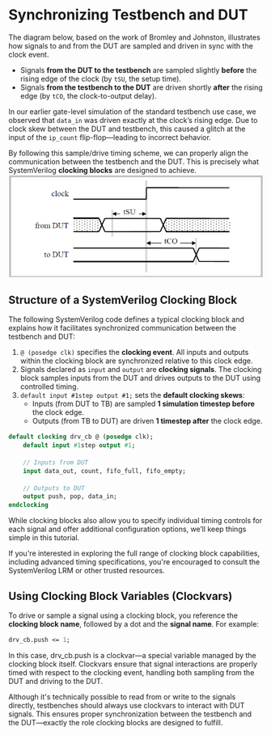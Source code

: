# Synchronizing Testbench and DUT 

The diagram below, based on the work of Bromley and Johnston, illustrates how signals to and from the DUT are sampled and driven in sync with the clock event. 

- Signals **from the DUT to the testbench** are sampled slightly **before** the rising edge of the clock (by `tSU`, the setup time).
- Signals **from the testbench to the DUT** are driven shortly **after** the rising edge (by `tCO`, the clock-to-output delay).

In our earlier gate-level simulation of the standard testbench use case, we observed that `data_in` was driven exactly at the clock’s rising edge. Due to clock skew between the DUT and testbench, this caused a glitch at the input of the `ip_count` flip-flop—leading to incorrect behavior.

By following this sample/drive timing scheme, we can properly align the communication between the testbench and the DUT. This is precisely what SystemVerilog **clocking blocks** are designed to achieve.
![Synchronous sampling and driving](/figures/synchronous_sampling_and_driving.png)

## Structure of a SystemVerilog Clocking Block

The following SystemVerilog code defines a typical clocking block and explains how it facilitates synchronized communication between the testbench and DUT:

1. `@ (posedge clk)` specifies the **clocking event**. All inputs and outputs within the clocking block are synchronized relative to this clock edge.
2. Signals declared as `input` and `output` are **clocking signals**. The clocking block samples inputs from the DUT and drives outputs to the DUT using controlled timing.
3. `default input #1step output #1;` sets the **default clocking skews**:
   - Inputs (from DUT to TB) are sampled **1 simulation timestep before** the clock edge.
   - Outputs (from TB to DUT) are driven **1 timestep after** the clock edge.

```systemverilog
default clocking drv_cb @ (posedge clk);
    default input #1step output #1;
    
    // Inputs from DUT
    input data_out, count, fifo_full, fifo_empty;
    
    // Outputs to DUT
    output push, pop, data_in;
endclocking
```

While clocking blocks also allow you to specify individual timing controls for each signal and offer additional configuration options, we’ll keep things simple in this tutorial. 

If you're interested in exploring the full range of clocking block capabilities, including advanced timing specifications, you're encouraged to consult the SystemVerilog LRM or other trusted resources.

## Using Clocking Block Variables (Clockvars)

To drive or sample a signal using a clocking block, you reference the **clocking block name**, followed by a dot and the **signal name**. For example:

```systemverilog
drv_cb.push <= 1;
```
In this case, drv_cb.push is a clockvar—a special variable managed by the clocking block itself. Clockvars ensure that signal interactions are properly timed with respect to the clocking event, handling both sampling from the DUT and driving to the DUT.

Although it's technically possible to read from or write to the signals directly, testbenches should always use clockvars to interact with DUT signals. This ensures proper synchronization between the testbench and the DUT—exactly the role clocking blocks are designed to fulfill.

